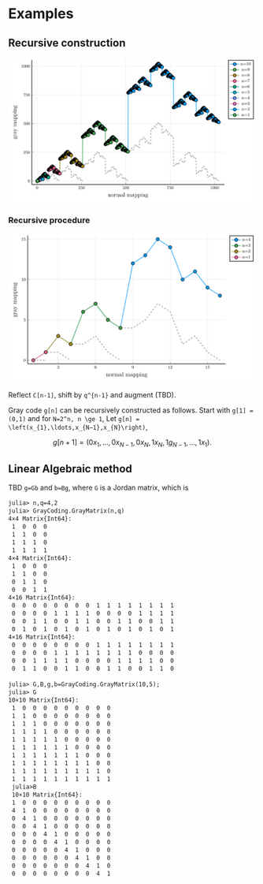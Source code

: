 # Examples

## Recursive construction
![](./assets/gray_recursion2.svg)

### Recursive procedure
![](./assets/gray_recursion1.svg)

Reflect ``C[n-1]``, shift by ``q^{n-1}`` and augment (TBD).

Gray code ``g[n]`` can be recursively constructed as follows.
Start with ``g[1] = (0,1)`` and for ``N=2^n, n \ge 1``,
Let ``g[n] = \left(x_{1},\ldots,x_{N−1},x_{N}\right)``, 
```math
g[n+1] = \left(0x_{1},\ldots,0x_{N−1},0x_{N},1x_{N},1g_{N−1},...,1x_{1}\right).
```
## Linear Algebraic method
TBD
``g=Gb`` and ``b=Bg``, where ``G`` is a Jordan matrix, which is 

```julia-repl
julia> n,q=4,2
julia> GrayCoding.GrayMatrix(n,q)
4×4 Matrix{Int64}:
 1  0  0  0
 1  1  0  0
 1  1  1  0
 1  1  1  1
4×4 Matrix{Int64}:
 1  0  0  0
 1  1  0  0
 0  1  1  0
 0  0  1  1
4×16 Matrix{Int64}:
 0  0  0  0  0  0  0  0  1  1  1  1  1  1  1  1
 0  0  0  0  1  1  1  1  0  0  0  0  1  1  1  1
 0  0  1  1  0  0  1  1  0  0  1  1  0  0  1  1
 0  1  0  1  0  1  0  1  0  1  0  1  0  1  0  1
4×16 Matrix{Int64}:
 0  0  0  0  0  0  0  0  1  1  1  1  1  1  1  1
 0  0  0  0  1  1  1  1  1  1  1  1  0  0  0  0
 0  0  1  1  1  1  0  0  0  0  1  1  1  1  0  0
 0  1  1  0  0  1  1  0  0  1  1  0  0  1  1  0

julia> G,B,g,b=GrayCoding.GrayMatrix(10,5);
julia> G
10×10 Matrix{Int64}:
 1  0  0  0  0  0  0  0  0  0
 1  1  0  0  0  0  0  0  0  0
 1  1  1  0  0  0  0  0  0  0
 1  1  1  1  0  0  0  0  0  0
 1  1  1  1  1  0  0  0  0  0
 1  1  1  1  1  1  0  0  0  0
 1  1  1  1  1  1  1  0  0  0
 1  1  1  1  1  1  1  1  0  0
 1  1  1  1  1  1  1  1  1  0
 1  1  1  1  1  1  1  1  1  1
 julia>B
 10×10 Matrix{Int64}:
 1  0  0  0  0  0  0  0  0  0
 4  1  0  0  0  0  0  0  0  0
 0  4  1  0  0  0  0  0  0  0
 0  0  4  1  0  0  0  0  0  0
 0  0  0  4  1  0  0  0  0  0
 0  0  0  0  4  1  0  0  0  0
 0  0  0  0  0  4  1  0  0  0
 0  0  0  0  0  0  4  1  0  0
 0  0  0  0  0  0  0  4  1  0
 0  0  0  0  0  0  0  0  4  1
```